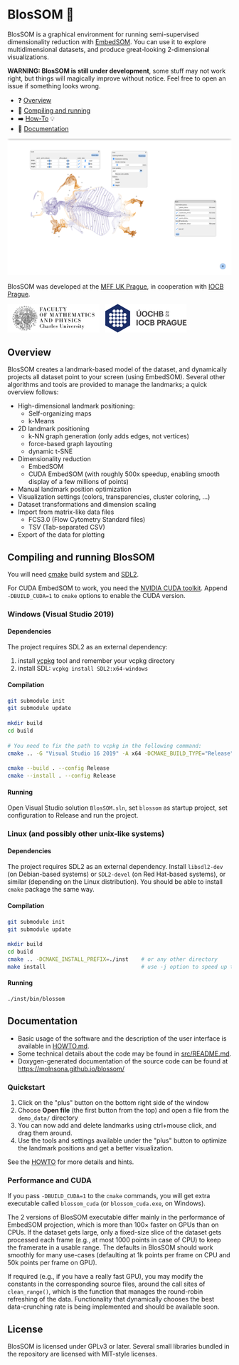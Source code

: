 # BlosSOM :blossom:

BlosSOM is a graphical environment for running semi-supervised dimensionality
reduction with [EmbedSOM](https://github.com/exaexa/EmbedSOM). You can use it
to explore multidimensional datasets, and produce great-looking 2-dimensional
visualizations.

**WARNING: BlosSOM is still under development**, some stuff may not work right,
but things will magically improve without notice.  Feel free to open an issue
if something looks wrong.

- :question: [Overview](#overview)
- :wrench: [Compiling and running](#compiling-and-running-blossom)
- :arrow_right: [How-To](HOWTO.md) :bulb:
- :blue_book: [Documentation](#documentation)

![screenshot](media/screenshot.png)

BlosSOM was developed at the [MFF UK Prague](https://www.mff.cuni.cz/en), in cooperation with [IOCB Prague](https://www.uochb.cz/).

<img src="media/mff-black-full.svg" alt="MFF logo" height="64px"> 
<img src="media/uochb.svg" alt="IOCB logo" height="64px"> 

## Overview

BlosSOM creates a landmark-based model of the dataset, and dynamically projects
all dataset point to your screen (using EmbedSOM). Several other algorithms and
tools are provided to manage the landmarks; a quick overview follows:

- High-dimensional landmark positioning:
    - Self-organizing maps
    - k-Means
- 2D landmark positioning
    - k-NN graph generation (only adds edges, not vertices)
    - force-based graph layouting
    - dynamic t-SNE
- Dimensionality reduction
    - EmbedSOM
    - CUDA EmbedSOM (with roughly 500x speedup, enabling smooth display of a few millions of points)
- Manual landmark position optimization
- Visualization settings (colors, transparencies, cluster coloring, ...)
- Dataset transformations and dimension scaling
- Import from matrix-like data files
  - FCS3.0 (Flow Cytometry Standard files)
  - TSV (Tab-separated CSV)
- Export of the data for plotting

## Compiling and running BlosSOM

You will need [cmake](https://cmake.org/) build system and [SDL2](https://www.libsdl.org/).

For CUDA EmbedSOM to work, you need the [NVIDIA CUDA toolkit](https://developer.nvidia.com/cuda-zone).
Append `-DBUILD_CUDA=1` to `cmake` options to enable the CUDA version.

### Windows (Visual Studio 2019)

#### Dependencies
The project requires SDL2 as an external dependency:

1. install [vcpkg](https://github.com/microsoft/vcpkg) tool and remember your vcpkg directory
2. install SDL: `vcpkg install SDL2:x64-windows`

#### Compilation
```sh
git submodule init
git submodule update

mkdir build
cd build

# You need to fix the path to vcpkg in the following command:
cmake .. -G "Visual Studio 16 2019" -A x64 -DCMAKE_BUILD_TYPE="Release" -DCMAKE_INSTALL_PREFIX=./inst -DCMAKE_TOOLCHAIN_FILE=your-vcpkg-clone-directory/scripts/buildsystems/vcpkg.cmake

cmake --build . --config Release
cmake --install . --config Release
```

#### Running
Open Visual Studio solution `BlosSOM.sln`, set `blossom` as startup project,
set configuration to Release and run the project.

### Linux (and possibly other unix-like systems)

#### Dependencies
The project requires SDL2 as an external dependency. Install `libsdl2-dev` (on
Debian-based systems) or `SDL2-devel` (on Red Hat-based systems), or similar
(depending on the Linux distribution). You should be able to install `cmake`
package the same way.

#### Compilation
```sh
git submodule init
git submodule update

mkdir build
cd build
cmake .. -DCMAKE_INSTALL_PREFIX=./inst    # or any other directory
make install                              # use -j option to speed up the build
```

#### Running
```sh
./inst/bin/blossom
```

## Documentation

- Basic usage of the software and the description of the user interface is available in [HOWTO.md](./HOWTO.md).
- Some technical details about the code may be found in [src/README.md](./src/README.md).
- Doxygen-generated documentation of the source code can be found at https://molnsona.github.io/blossom/

### Quickstart
1. Click on the "plus" button on the bottom right side of the window
2. Choose **Open file** (the first button from the top) and open a file from the `demo_data/` directory
3. You can now add and delete landmarks using ctrl+mouse click, and drag them around.
4. Use the tools and settings available under the "plus" button to optimize the landmark positions and get a better visualization.

See the [HOWTO](./HOWTO.md) for more details and hints.

### Performance and CUDA

If you pass `-DBUILD_CUDA=1` to the `cmake` commands, you will get extra
executable called `blossom_cuda` (or `blossom_cuda.exe`, on Windows).

The 2 versions of BlosSOM executable differ mainly in the performance of
EmbedSOM projection, which is more than 100× faster on GPUs than on CPUs. If
the dataset gets large, only a fixed-size slice of the dataset gets processed
each frame (e.g., at most 1000 points in case of CPU) to keep the framerate in
a usable range. The defaults in BlosSOM should work smoothly for many use-cases
(defaulting at 1k points per frame on CPU and 50k points per frame on GPU).

If required (e.g., if you have a really fast GPU), you may modify the constants
in the corresponding source files, around the call sites of `clean_range()`,
which is the function that manages the round-robin refreshing of the data.
Functionality that dynamically chooses the best data-crunching rate is being
implemented and should be available soon.

## License

BlosSOM is licensed under GPLv3 or later.
Several small libraries bundled in the repository are licensed with MIT-style licenses.
